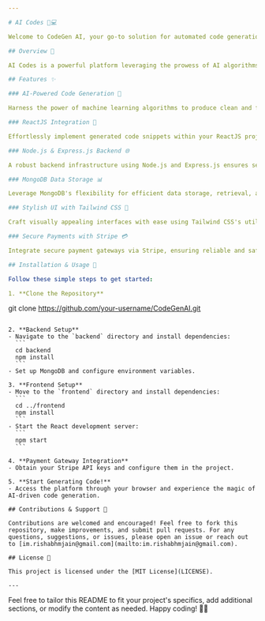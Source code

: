 ```yaml
---

# AI Codes 🤖💻

Welcome to CodeGen AI, your go-to solution for automated code generation using cutting-edge AI technology!

## Overview 🌟

AI Codes is a powerful platform leveraging the prowess of AI algorithms to generate high-quality, efficient code snippets and structures, streamlining the development process. Seamlessly integrated with ReactJS for the frontend, Node.js and Express.js for the backend, MongoDB for data storage, Tailwind CSS for sleek styling, and Stripe for secure payment gateways, this project empowers developers with intelligent code creation.

## Features ✨

### AI-Powered Code Generation 🧠

Harness the power of machine learning algorithms to produce clean and functional code snippets tailored to your specific requirements.

### ReactJS Integration 🚀

Effortlessly implement generated code snippets within your ReactJS projects, enhancing productivity and scalability.

### Node.js & Express.js Backend 🌐

A robust backend infrastructure using Node.js and Express.js ensures seamless communication and data handling.

### MongoDB Data Storage 📊

Leverage MongoDB's flexibility for efficient data storage, retrieval, and management, ensuring scalability and performance.

### Stylish UI with Tailwind CSS 💅

Craft visually appealing interfaces with ease using Tailwind CSS's utility-first approach to styling.

### Secure Payments with Stripe 💳

Integrate secure payment gateways via Stripe, ensuring reliable and safe transactions within your applications.

## Installation & Usage 🚀

Follow these simple steps to get started:

1. **Clone the Repository**
   ```
   git clone https://github.com/your-username/CodeGenAI.git
   ```

2. **Backend Setup**
   - Navigate to the `backend` directory and install dependencies:
     ```
     cd backend
     npm install
     ```
   - Set up MongoDB and configure environment variables.

3. **Frontend Setup**
   - Move to the `frontend` directory and install dependencies:
     ```
     cd ../frontend
     npm install
     ```
   - Start the React development server:
     ```
     npm start
     ```

4. **Payment Gateway Integration**
   - Obtain your Stripe API keys and configure them in the project.

5. **Start Generating Code!**
   - Access the platform through your browser and experience the magic of AI-driven code generation.

## Contributions & Support 🤝

Contributions are welcomed and encouraged! Feel free to fork this repository, make improvements, and submit pull requests. For any questions, suggestions, or issues, please open an issue or reach out to [im.rishabhmjain@gmail.com](mailto:im.rishabhmjain@gmail.com).

## License 📝

This project is licensed under the [MIT License](LICENSE).

---
```


Feel free to tailor this README to fit your project's specifics, add additional sections, or modify the content as needed. Happy coding! 🚀✨